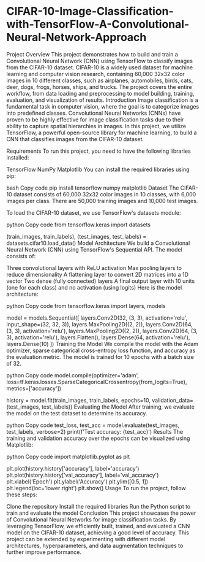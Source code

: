 # CIFAR-10-Image-Classification-with-TensorFlow-A-Convolutional-Neural-Network-Approach
Project Overview
This project demonstrates how to build and train a Convolutional Neural Network (CNN) using TensorFlow to classify images from the CIFAR-10 dataset. CIFAR-10 is a widely used dataset for machine learning and computer vision research, containing 60,000 32x32 color images in 10 different classes, such as airplanes, automobiles, birds, cats, deer, dogs, frogs, horses, ships, and trucks. The project covers the entire workflow, from data loading and preprocessing to model building, training, evaluation, and visualization of results.
Introduction
Image classification is a fundamental task in computer vision, where the goal is to categorize images into predefined classes. Convolutional Neural Networks (CNNs) have proven to be highly effective for image classification tasks due to their ability to capture spatial hierarchies in images. In this project, we utilize TensorFlow, a powerful open-source library for machine learning, to build a CNN that classifies images from the CIFAR-10 dataset.

Requirements
To run this project, you need to have the following libraries installed:

TensorFlow
NumPy
Matplotlib
You can install the required libraries using pip:

bash
Copy code
pip install tensorflow numpy matplotlib
Dataset
The CIFAR-10 dataset consists of 60,000 32x32 color images in 10 classes, with 6,000 images per class. There are 50,000 training images and 10,000 test images.

To load the CIFAR-10 dataset, we use TensorFlow's datasets module:

python
Copy code
from tensorflow.keras import datasets

(train_images, train_labels), (test_images, test_labels) = datasets.cifar10.load_data()
Model Architecture
We build a Convolutional Neural Network (CNN) using TensorFlow's Sequential API. The model consists of:

Three convolutional layers with ReLU activation
Max pooling layers to reduce dimensionality
A flattening layer to convert 2D matrices into a 1D vector
Two dense (fully connected) layers
A final output layer with 10 units (one for each class) and no activation (using logits)
Here is the model architecture:

python
Copy code
from tensorflow.keras import layers, models

model = models.Sequential([
    layers.Conv2D(32, (3, 3), activation='relu', input_shape=(32, 32, 3)),
    layers.MaxPooling2D((2, 2)),
    layers.Conv2D(64, (3, 3), activation='relu'),
    layers.MaxPooling2D((2, 2)),
    layers.Conv2D(64, (3, 3), activation='relu'),
    layers.Flatten(),
    layers.Dense(64, activation='relu'),
    layers.Dense(10)
])
Training the Model
We compile the model with the Adam optimizer, sparse categorical cross-entropy loss function, and accuracy as the evaluation metric. The model is trained for 10 epochs with a batch size of 32.

python
Copy code
model.compile(optimizer='adam',
              loss=tf.keras.losses.SparseCategoricalCrossentropy(from_logits=True),
              metrics=['accuracy'])

history = model.fit(train_images, train_labels, epochs=10, 
                    validation_data=(test_images, test_labels))
Evaluating the Model
After training, we evaluate the model on the test dataset to determine its accuracy.

python
Copy code
test_loss, test_acc = model.evaluate(test_images, test_labels, verbose=2)
print(f'Test accuracy: {test_acc}')
Results
The training and validation accuracy over the epochs can be visualized using Matplotlib:

python
Copy code
import matplotlib.pyplot as plt

plt.plot(history.history['accuracy'], label='accuracy')
plt.plot(history.history['val_accuracy'], label='val_accuracy')
plt.xlabel('Epoch')
plt.ylabel('Accuracy')
plt.ylim([0.5, 1])
plt.legend(loc='lower right')
plt.show()
Usage
To run the project, follow these steps:

Clone the repository
Install the required libraries
Run the Python script to train and evaluate the model
Conclusion
This project showcases the power of Convolutional Neural Networks for image classification tasks. By leveraging TensorFlow, we efficiently built, trained, and evaluated a CNN model on the CIFAR-10 dataset, achieving a good level of accuracy. This project can be extended by experimenting with different model architectures, hyperparameters, and data augmentation techniques to further improve performance.
